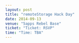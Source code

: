 ```yaml
---
layout: post
title: "remoteStorage Hack Day"
date: 2014-09-13
venue: "5apps Rebel Base"
ticket: "Ticket: RSVP"
time: "Time: TBA"
---
```

